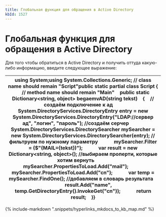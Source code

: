 ```yaml
---
title: Глобальная функция для обращения в Active Directory
kbId: 1527
---
```


# Глобальная функция для обращения в Active Directory

Для того чтобы обратиться в Active Directory и получить оттуда какую-либо информацию, введите следующее выражение:

| using System;using System.Collections.Generic; // class name should remain "Script"public static partial class Script {     // method name should remain "Main"    public static Dictionary<string, object> begaemvAD(string tekst)    {    //создаём подключение к ад        System.DirectoryServices.DirectoryEntry entry = new System.DirectoryServices.DirectoryEntry("LDAP://сервер ад", "логин", "пароль"); //создаём серчер            System.DirectoryServices.DirectorySearcher mySearcher = new System.DirectoryServices.DirectorySearcher(entry); //фильтруем по нужному параметру            mySearcher.Filter = ($"(MAIL={tekst})");            var result = new Dictionary<string, object>(); //выбираем проперти, которые хотим вернуть            mySearcher.PropertiesToLoad.Add("mail");            mySearcher.PropertiesToLoad.Add("cn");            var temp = mySearcher.FindOne(); //добавляем в словарь результата            result.Add("name", temp.GetDirectoryEntry().InvokeGet("cn"));            return result;    }} |
| --- |

{% include-markdown ".snippets/hyperlinks_mkdocs_to_kb_map.md" %}
